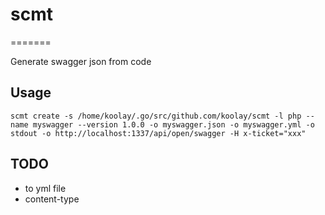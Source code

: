 # scmt
=======

Generate swagger json from code

## Usage

`scmt create -s /home/koolay/.go/src/github.com/koolay/scmt -l php --name myswagger --version 1.0.0 -o myswagger.json -o myswagger.yml -o stdout -o http://localhost:1337/api/open/swagger -H x-ticket="xxx"`

## TODO

- to yml file
- content-type
